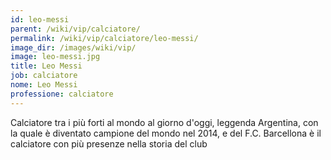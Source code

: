 ```yaml
---
id: leo-messi
parent: /wiki/vip/calciatore/
permalink: /wiki/vip/calciatore/leo-messi/
image_dir: /images/wiki/vip/
image: leo-messi.jpg
title: Leo Messi
job: calciatore
nome: Leo Messi
professione: calciatore
---
```

Calciatore tra i più forti al mondo al giorno d'oggi, leggenda Argentina, con la quale è diventato campione del mondo nel 2014, e del F.C. Barcellona è il calciatore con più presenze nella storia del club 